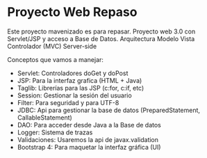 # Proyecto Web Repaso

Este proyecto mavenizado es para repasar. Proyecto web 3.0 con Servlet/JSP y acceso a Base de Datos.
Arquitectura Modelo Vista Controlador (MVC) Server-side

Conceptos que vamos a manejar:

* Servlet: Controladores doGet y doPost
* JSP: Para la interfaz grafica (HTML + Java)
* Taglib: Librerías para las JSP (c:for, c:if, etc)
* Session: Gestionar la sesión del usuario
* Filter: Para seguridad y para UTF-8
* JDBC: Api para gestionar la base de datos (PreparedStatement, CallableStatement) 
* DAO: Para acceder desde Java a la Base de datos
* Logger: Sistema de trazas
* Validaciones: Usaremos la api de  javax.validation
* Bootstrap 4: Para maquetar la interfaz gráfica (UI)

